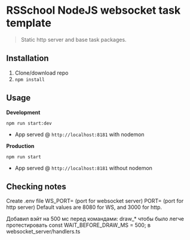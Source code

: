 # RSSchool NodeJS websocket task template
> Static http server and base task packages.

## Installation
1. Clone/download repo
2. `npm install`

## Usage
**Development**

`npm run start:dev`

* App served @ `http://localhost:8181` with nodemon

**Production**

`npm run start`

* App served @ `http://localhost:8181` without nodemon

## Checking notes

Create .env file
WS_PORT= (port for websocket server)
PORT= (port for http server)
Default values are 8080 for WS, and 3000 for http.


Добавил вэйт на 500 мс перед командами:
draw_* чтобы было легче протестировать
const WAIT_BEFORE_DRAW_MS = 500; в websocket_server/handlers.ts


